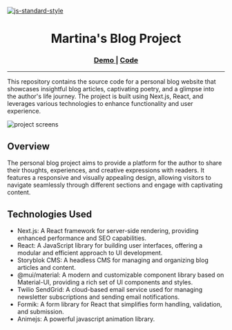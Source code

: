 [![js-standard-style](https://img.shields.io/badge/code%20style-standard-brightgreen.svg)](http://standardjs.com)

<h1 align="center">Martina's Blog Project</h1>

<div align="center">
  <h3>
    <a href="https://martinas.vercel.app">
      Demo
    </a>
    <span> | </span>
    <a href="https://github.com/dennis-carrozzo/martinas-blog">
      Code
    </a>
</div>

<hr  style="height:1px"/>

This repository contains the source code for a personal blog website that showcases insightful blog articles, captivating poetry, and a glimpse into the author's life journey. The project is built using Next.js, React, and leverages various technologies to enhance functionality and user experience.

<img src='./repo_assets/screens.png' alt='project screens' />

## Overview

The personal blog project aims to provide a platform for the author to share their thoughts, experiences, and creative expressions with readers. It features a responsive and visually appealing design, allowing visitors to navigate seamlessly through different sections and engage with captivating content.

## Technologies Used

- Next.js: A React framework for server-side rendering, providing enhanced performance and SEO capabilities.
- React: A JavaScript library for building user interfaces, offering a modular and efficient approach to UI development.
- Storyblok CMS: A headless CMS for managing and organizing blog articles and content.
- @mui/material: A modern and customizable component library based on Material-UI, providing a rich set of UI components and styles.
- Twilio SendGrid: A cloud-based email service used for managing newsletter subscriptions and sending email notifications.
- Formik: A form library for React that simplifies form handling, validation, and submission.
- Animejs: A powerful javascript animation library.
